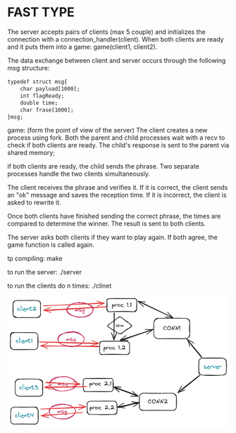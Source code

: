 # FAST TYPE

The server accepts pairs of clients (max 5 couple) and initializes the connection with a connection_handler(client). When both clients are ready and it puts them into a game: game(client1, client2).

The data exchange between client and server occurs through the following msg structure:

```{c}
typedef struct msg{
    char payload[1000];
    int flagReady;
    double time;
    char frase[1000];
}msg;
```

game: (form the point of view of the server)
The client creates a new process using fork. Both the parent and child processes wait with a recv to check if both clients are ready.
The child's response is sent to the parent via shared memory;

if both clients are ready, the child sends the phrase. Two separate processes handle the two clients simultaneously.

The client receives the phrase and verifies it. If it is correct, the client sends an "ok" message and saves the reception time. If it is incorrect, the client is asked to rewrite it.

Once both clients have finished sending the correct phrase, the times are compared to determine the winner. The result is sent to both clients.

The server asks both clients if they want to play again. If both agree, the game function is called again.

tp compiling: make

to run the server: ./server

to run the clients do n times: ./clinet

![architettura](architettura.png)
